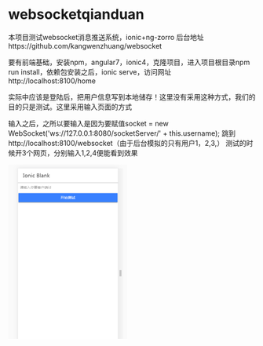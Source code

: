 # websocketqianduan
本项目测试websocket消息推送系统，ionic+ng-zorro
后台地址https://github.com/kangwenzhuang/websocket

要有前端基础，安装npm，angular7，ionic4，克隆项目，进入项目根目录npm run install，依赖包安装之后，ionic serve，访问网址http://localhost:8100/home

实际中应该是登陆后，把用户信息写到本地储存！这里没有采用这种方式，我们的目的只是测试。这里采用输入页面的方式

输入之后，之所以要输入是因为要赋值socket = new WebSocket('ws://127.0.0.1:8080/socketServer/' + this.username);
跳到http://localhost:8100/websocket（由于后台模拟的只有用户1，2,3,）
测试的时候开3个网页，分别输入1,2,4便能看到效果

![image](https://github.com/kangwenzhuang/websocketqianduan/blob/master/photos/1.png)
